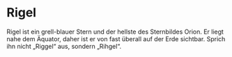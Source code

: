 # Rigel

Rigel ist ein grell-blauer Stern und der hellste des Sternbildes Orion. Er liegt
nahe dem Äquator, daher ist er von fast überall auf der Erde sichtbar. Sprich
ihn nicht „Riggel“ aus, sondern „Rihgel“.
